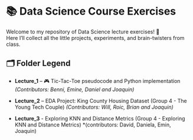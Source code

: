 # 📚 Data Science Course Exercises  

Welcome to my repository of Data Science lecture exercises! 🚀  
Here I’ll collect all the little projects, experiments, and brain-twisters from class.  

## 🗂️ Folder Legend  

- **Lecture_1** – 🎮 Tic-Tac-Toe pseudocode and Python implementation  
  *(Contributors: Benni, Emine, Daniel and Joaquin)*  

- **Lecture_2** –  EDA Project: King County Housing Dataset (Group 4 - The Young Tech Couple)
  *(Contributors: Will, Roic, Brian and Joaquin)*  

- **Lecture_3** - Exploring KNN and Distance Metrics (Group 4 - Exploring KNN and Distance Metrics)
  *(contributors: David, Daniela, Emin, Joaquin)